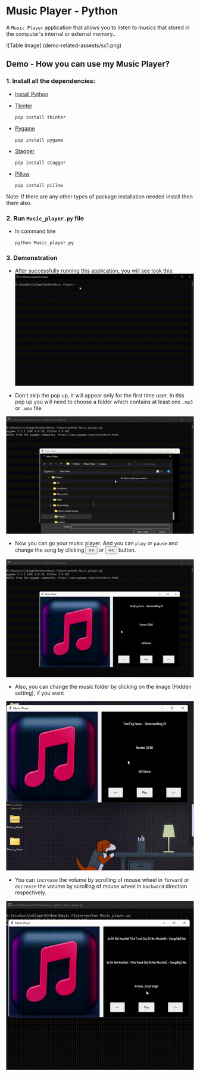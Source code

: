 # Music Player - Python

A `Music Player` application that allows you to listen to musics that stored in the computer's internal or external memory..

![Table Image] (demo-related-assests/sc1.png)

## Demo - How you can use my Music Player?

### 1. Install all the dependencies:
- <a target="_blank" href="https://www.python.org/ftp/python/3.11.1/python-3.11.1-amd64.exe">Install Python</a>

- <a target="_blank" href="https://docs.python.org/3/library/tkinter.html">Tkinter</a>
    ```
    pip install tkinter
    ```
- <a target="_blank" href="https://docs.python.org/3/library/tkinter.html">Pygame</a>
    ```
    pip install pygame
    ```
- <a target="_blank" href="https://pypi.org/project/stagger/">Stagger</a>
    ```
    pip install stagger
    ```
- <a target="_blank" href="https://pillow.readthedocs.io/en/stable/">Pillow</a>
    ```
    pip install pillow
    ```
Note: If there are any other types of package installation needed install then them also.

### 2. Run `Music_player.py` file
- In command line

    ```
    python Music_player.py
    ```
### 3. Demonstration

- After successfully running this application, you will see look this:
![Screenshot](demo-related-assests/sc1.gif)

- Don't skip the pop up, it will appear only for the first time user. In this pop up you will need to choose a folder which contains at least one `.mp3` or `.wav` file.


![Screenshot](demo-related-assests/sc2.gif)

- Now you can go your music player. And you can `play` or `pause` and change the song by clicking <button>>></button> or <button><<</button> button.

![Screenshot](demo-related-assests/sc3.gif)

- Also, you can change the music folder by clicking on the image (Hidden setting), if you want

![Screenshot](demo-related-assests/sc4.gif)

-  You can `increase` the volume by scrolling of mouse wheel in `forward` or `decrease` the volume by scrolling of mouse wheel in `backward` direction respectively.

![Screenshot](demo-related-assests/sc5.gif)
